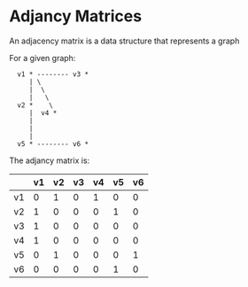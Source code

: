 # Adjancy Matrices

An adjacency matrix is a data structure that represents a graph

For a given graph:

```
  v1 * -------- v3 *
     | \
     |  \
     |   \
  v2 *    \
     |  v4 *
     |
     |
     |
  v5 * -------- v6 *
```

The adjancy matrix is:

|   |v1   |v2   |v3   |v4   |v5   |v6   |
|---|---|---|---|---|---|---|
|v1   |0   |1   |0   |1   |0   |0   |
|v2   |1   |0   |0   |0   |1   |0   |
|v3   |1   |0   |0   |0   |0   |0   |
|v4   |1   |0   |0   |0   |0   |0   |
|v5   |0   |1   |0   |0   |0   |1   |
|v6   |0   |0   |0   |0   |1   |0   |
